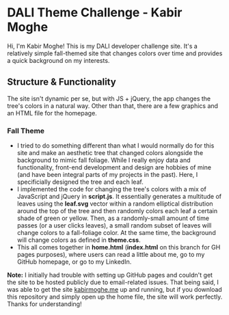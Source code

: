 # DALI Theme Challenge - Kabir Moghe
Hi, I'm Kabir Moghe! This is my DALI developer challenge site. It's a relatively simple fall-themed site that changes colors over time and provides a quick background on my interests.

## Structure & Functionality
The site isn't dynamic per se, but with JS + jQuery, the app changes the tree's colors in a natural way. Other than that, there are a few graphics and an HTML file for the homepage. 

### Fall Theme
* I tried to do something different than what I would normally do for this site and make an aesthetic tree that changed colors alongside the background to mimic fall foliage. While I really enjoy data and functionality, front-end development and design are hobbies of mine (and have been integral parts of my projects in the past). Here, I specificially designed the tree and each leaf. 
* I implemented the code for changing the tree's colors with a mix of JavaScript and jQuery in **script.js**. It essentially generates a multitude of leaves using the **leaf.svg** vector within a random elliptical distribution around the top of the tree and then randomly colors each leaf a certain shade of green or yellow. Then, as a randomly-small amount of time passes (or a user clicks leaves), a small random subset of leaves will change colors to a fall-foliage color. At the same time, the background will change colors as defined in **theme.css**.
* This all comes together in **home.html** (**index.html** on this branch for GH pages purposes), where users can read a little about me, go to my GitHub homepage, or go to my LinkedIn.

**Note:** I initially had trouble with setting up GitHub pages and couldn't get the site to be hosted publicly due to email-related issues. That being said, I was able to get the site [kabirmoghe.me](https://kabirmoghe.me/) up and running, but if you download this repository and simply open up the home file, the site will work perfectly. Thanks for understanding!
